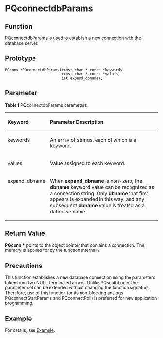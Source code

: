 # PQconnectdbParams<a name="EN-US_TOPIC_0242380570"></a>

## Function<a name="en-us_topic_0241735613_section735013014140"></a>

PQconnectdbParams is used to establish a new connection with the database server.

## Prototype<a name="en-us_topic_0241735613_section42089297235"></a>

```
PGconn *PQconnectdbParams(const char * const *keywords,
                          const char * const *values,
                          int expand_dbname);
```

## Parameter<a name="en-us_topic_0241735613_en-us_topic_0237120433_en-us_topic_0059777949_s93d4d32e284e4e32930c5a9c033b6be3"></a>

**Table  1**  PQconnectdbParams parameters

<a name="en-us_topic_0241735613_en-us_topic_0237120433_en-us_topic_0059777949_tc7d6fc98e0094dfdb438ab59460d206d"></a>
<table><thead align="left"><tr id="en-us_topic_0241735613_en-us_topic_0237120433_en-us_topic_0059777949_rb323017d53364460aff9e3ccc9832912"><th class="cellrowborder" valign="top" width="23.27%" id="mcps1.2.3.1.1"><p id="en-us_topic_0241735613_en-us_topic_0237120433_en-us_topic_0059777949_ab365a224aa1841d39743aef2954b4302"><a name="en-us_topic_0241735613_en-us_topic_0237120433_en-us_topic_0059777949_ab365a224aa1841d39743aef2954b4302"></a><a name="en-us_topic_0241735613_en-us_topic_0237120433_en-us_topic_0059777949_ab365a224aa1841d39743aef2954b4302"></a><strong id="en-us_topic_0241735613_b186960471879"><a name="en-us_topic_0241735613_b186960471879"></a><a name="en-us_topic_0241735613_b186960471879"></a>Keyword</strong></p>
</th>
<th class="cellrowborder" valign="top" width="76.73%" id="mcps1.2.3.1.2"><p id="en-us_topic_0241735613_en-us_topic_0237120433_en-us_topic_0059777949_a2e4dd518264f4240a2ce290ed00efdf4"><a name="en-us_topic_0241735613_en-us_topic_0237120433_en-us_topic_0059777949_a2e4dd518264f4240a2ce290ed00efdf4"></a><a name="en-us_topic_0241735613_en-us_topic_0237120433_en-us_topic_0059777949_a2e4dd518264f4240a2ce290ed00efdf4"></a><strong id="en-us_topic_0241735613_b162052491377"><a name="en-us_topic_0241735613_b162052491377"></a><a name="en-us_topic_0241735613_b162052491377"></a>Parameter Description</strong></p>
</th>
</tr>
</thead>
<tbody><tr id="en-us_topic_0241735613_en-us_topic_0237120433_en-us_topic_0059777949_r13b05b59c65f4a8fb1f61880b8a41c0e"><td class="cellrowborder" valign="top" width="23.27%" headers="mcps1.2.3.1.1 "><p id="en-us_topic_0241735613_en-us_topic_0237120433_en-us_topic_0059777949_ac3f3037f05bb4b6a98ea3fe0a2291a46"><a name="en-us_topic_0241735613_en-us_topic_0237120433_en-us_topic_0059777949_ac3f3037f05bb4b6a98ea3fe0a2291a46"></a><a name="en-us_topic_0241735613_en-us_topic_0237120433_en-us_topic_0059777949_ac3f3037f05bb4b6a98ea3fe0a2291a46"></a>keywords</p>
</td>
<td class="cellrowborder" valign="top" width="76.73%" headers="mcps1.2.3.1.2 "><p id="en-us_topic_0241735613_p17295102954917"><a name="en-us_topic_0241735613_p17295102954917"></a><a name="en-us_topic_0241735613_p17295102954917"></a>An array of strings, each of which is a keyword.</p>
</td>
</tr>
<tr id="en-us_topic_0241735613_en-us_topic_0237120433_en-us_topic_0059777949_r3191b8b205a145c9b4388d6bf3b1482e"><td class="cellrowborder" valign="top" width="23.27%" headers="mcps1.2.3.1.1 "><p id="en-us_topic_0241735613_en-us_topic_0237120433_en-us_topic_0059777949_a7200a79355ae424c82fc839022a66d25"><a name="en-us_topic_0241735613_en-us_topic_0237120433_en-us_topic_0059777949_a7200a79355ae424c82fc839022a66d25"></a><a name="en-us_topic_0241735613_en-us_topic_0237120433_en-us_topic_0059777949_a7200a79355ae424c82fc839022a66d25"></a>values</p>
</td>
<td class="cellrowborder" valign="top" width="76.73%" headers="mcps1.2.3.1.2 "><p id="en-us_topic_0241735613_p17291729154911"><a name="en-us_topic_0241735613_p17291729154911"></a><a name="en-us_topic_0241735613_p17291729154911"></a>Value assigned to each keyword.</p>
</td>
</tr>
<tr id="en-us_topic_0241735613_en-us_topic_0237120433_en-us_topic_0059777949_r0c1b3c0fafbf4d7f8dcad213939dd18d"><td class="cellrowborder" valign="top" width="23.27%" headers="mcps1.2.3.1.1 "><p id="en-us_topic_0241735613_en-us_topic_0237120433_en-us_topic_0059777949_a63582017c4844cdbb0164922a51fc64e"><a name="en-us_topic_0241735613_en-us_topic_0237120433_en-us_topic_0059777949_a63582017c4844cdbb0164922a51fc64e"></a><a name="en-us_topic_0241735613_en-us_topic_0237120433_en-us_topic_0059777949_a63582017c4844cdbb0164922a51fc64e"></a>expand_dbname</p>
</td>
<td class="cellrowborder" valign="top" width="76.73%" headers="mcps1.2.3.1.2 "><p id="en-us_topic_0241735613_p5288132920499"><a name="en-us_topic_0241735613_p5288132920499"></a><a name="en-us_topic_0241735613_p5288132920499"></a>When <strong id="en-us_topic_0241735613_b41801547117"><a name="en-us_topic_0241735613_b41801547117"></a><a name="en-us_topic_0241735613_b41801547117"></a>expand_dbname</strong> is non-zero, the <strong id="en-us_topic_0241735613_b1033141110127"><a name="en-us_topic_0241735613_b1033141110127"></a><a name="en-us_topic_0241735613_b1033141110127"></a>dbname</strong> keyword value can be recognized as a connection string. Only <strong id="en-us_topic_0241735613_b20723151951413"><a name="en-us_topic_0241735613_b20723151951413"></a><a name="en-us_topic_0241735613_b20723151951413"></a>dbname</strong> that first appears is expanded in this way, and any subsequent <strong id="en-us_topic_0241735613_b28441181515"><a name="en-us_topic_0241735613_b28441181515"></a><a name="en-us_topic_0241735613_b28441181515"></a>dbname</strong> value is treated as a database name.</p>
</td>
</tr>
</tbody>
</table>

## Return Value<a name="en-us_topic_0241735613_en-us_topic_0237120433_en-us_topic_0059777949_s25d37c96151c49ef8117dc53bda2bf2c"></a>

**PGconn \***  points to the object pointer that contains a connection. The memory is applied for by the function internally.

## Precautions<a name="en-us_topic_0241735613_en-us_topic_0237120433_en-us_topic_0059777949_sb1b6942996a64e589fdfdfb1c00fa519"></a>

This function establishes a new database connection using the parameters taken from two NULL-terminated arrays. Unlike PQsetdbLogin, the parameter set can be extended without changing the function signature. Therefore, use of this function \(or its non-blocking analogs PQconnectStartParams and PQconnectPoll\) is preferred for new application programming.

## Example<a name="en-us_topic_0241735613_en-us_topic_0237120433_en-us_topic_0059777949_s14d206561091447bbb06bac48d8fee66"></a>

For details, see  [Example](example-libpq.md).

